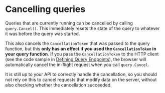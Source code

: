 # Cancelling queries

Queries that are currently running can be cancelled by calling `query.Cancel()`. This immediately resets the state of the query to whatever it was before the query was started.

This also cancels the `CancellationToken` that was passed to the query function, but this **only has an effect if you used the `CancellationToken` in your query function**.
If you pass the `CancellationToken` to the HTTP client (see the code sample in [Defining Query Endpoints](./defining-query-endpoints.md)), the browser will automatically cancel the in-flight request when you call `query.Cancel`.

It is still up to your API to correctly handle the cancellation, so you should not rely on this to cancel requests that modify data on the server, without also checking whether the cancellation succeeded.